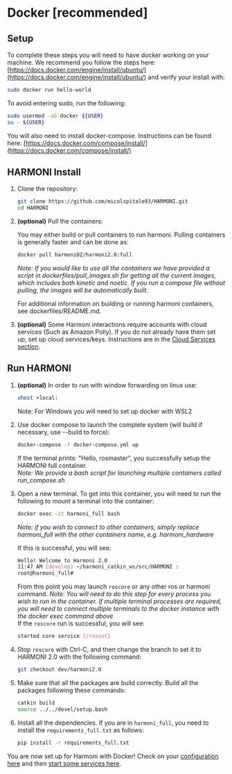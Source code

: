
# Docker [recommended]

## Setup

To complete these steps you will need to have docker working on your machine. We recommend you follow the steps here: [https://docs.docker.com/engine/install/ubuntu/](https://docs.docker.com/engine/install/ubuntu/) and verify your install with:
```bash
sudo docker run hello-world
```

To avoid entering sudo, run the following:
```bash
sudo usermod -aG docker ${USER}
su - ${USER}
```

You will also need to install docker-compose. Instructions can be found here: [https://docs.docker.com/compose/install/](https://docs.docker.com/compose/install/)

## HARMONI Install

1. Clone the repository:
   ```bash
   git clone https://github.com/micolspitale93/HARMONI.git
   cd HARMONI
   ```


2. **(optional)** Pull the containers:

    You may either build or pull containers to run harmoni. Pulling containers is generally faster and can be done as:

    ```bash
    docker pull harmoni02/harmoni2.0:full
    ```

    *Note: If you would like to use all the containers we have provided a script in dockerfiles/pull_images.sh for getting all the current images, which includes both kinetic and noetic. If you run a compose file without pulling, the images will be automatically built.*

    For additional information on building or running harmoni containers, see dockerfiles/README.md.

3. **(optional)** Some Harmoni interactions require accounts with cloud services (Such as Amazon Polly). If you do not already have them set up, set up cloud services/keys. Instructions are in the [Cloud Services section](../configuration/Cloud-Services).


## Run HARMONI

1. **(optional)** In order to run with window forwarding on linux use:
   ```bash
   xhost +local:
   ```

   Note: For Windows you will need to set up docker with WSL2


2. Use docker compose to launch the complete system (will build if necessary, use --build to force):
   ```bash
   docker-compose -f docker-compose.yml up
   ``` 
   If the terminal prints: "Hello, rosmaster", you successfully setup the HARMONI full container.  
   *Note: We provide a bash script for launching multiple containers called run_compose.sh*

3. Open a new terminal. To get into this container, you will need to run the following to mount a terminal into the container:
   ```bash
   docker exec -it harmoni_full bash
   ``` 
   *Note: if you wish to connect to other containers, simply replace harmoni_full with the other containers name, e.g. harmoni_hardware*  

   If this is successful, you will see:
   ```bash
   Hello! Welcome to Harmoni 2.0
   11:47 AM [develop] ~/harmoni_catkin_ws/src/HARMONI :
   root@harmoni_full# 
   ``` 
   From this point you may launch `roscore` or any other ros or harmoni command. 
   *Note: You will need to do this step for every process you wish to run in the container. If multiple terminal processes are required, you will need to connect multiple terminals to the docker instance with the docker exec command above*  
   If the `roscore` run is successful, you will see:
   ```bash
   started core service [/rosout]
   ```
4. Stop `roscore` with Ctrl-C, and then change the branch to set it to HARMONI 2.0 with the following command:
   ```bash
   git checkout dev/harmoni2.0
   ```
5. Make sure that all the packages are build correctly. Build all the packages following these commands:
   ```bash
   catkin build
   source ../../devel/setup.bash
   ``` 
6. Install all the dependencies. If you are in `harmoni_full`, you need to install the `requirements_full.txt` as follows:
   ```bash
   pip install -r requirements_full.txt
   ``` 

You are now set up for Harmoni with Docker! Check on your [configuration here](../Configuration) and then [start some services here](../tutorials/Launching-Services).
